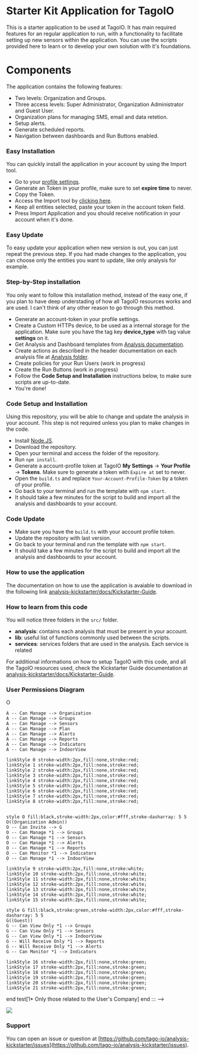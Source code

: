 # Starter Kit Application for TagoIO
This is a starter application to be used at TagoIO. It has main required features for an regular application to run, with a functionality to facilitate setting up new sensors within the application. You can use the scripts provided here to learn or to develop your own solution with it's foundations.

# Components
The application contains the following features:
* Two levels: Organization and Groups.
* Three access levels: Super Administrator, Organization Administrator and Guest User.
* Organization plans for managing SMS, email and data retetion.
* Setup alerts.
* Generate scheduled reports.
* Navigation between dashboards and Run Buttons enabled.

### Easy Installation
You can quickly install the application in your account by using the Import tool.
* Go to your [profile settings](https://admin.tago.io/account/).
* Generate an Token in your profile, make sure to set **expire time** to never.
* Copy the Token.
* Access the Import tool by [clicking here](https://admin.tago.io/public/dashboard/61e6b4e7fdf495001119b88e/7d3e896a-0f81-4fe6-a301-7958e1f237de).
* Keep all entities selected, paste your token in the account token field.
* Press Import Application and you should receive notification in your account when it's done.

### Easy Update
To easy update your application when new version is out, you can just repeat the previous step.
If you had made changes to the application, you can choose only the entities you want to update, like only analysis for example.

### Step-by-Step installation
You only want to follow this installation method, instead of the easy one, if you plan to have deep understading of how all TagoIO resources works and are used. I can't think of any other reason to go through this method.

* Generate an account-token in your profile settings.
* Create a Custom HTTPs device, to be used as a internal storage for the application. Make sure you have the tag key **device_type** with tag value **settings** on it.
* Get Analysis and Dashboard templates from [Analysis documentation](https://github.com/tago-io/analysis-kickstarter/blob/master/src/analysis/README.md).
* Create actions as described in the header documentation on each analysis file at [Analysis folder](https://github.com/tago-io/analysis-kickstarter/tree/master/src/analysis).
* Create policies for your Run Users (work in progress)
* Create the Run Buttons (work in progress)
* Follow the **Code Setup and Installation** instructions below, to make sure scripts are up-to-date.
* You're done!

### Code Setup and Installation
Using this repository, you will be able to change and update the analysis in your account. This step is not required unless you plan to make changes in the code.
* Install [Node.JS](https://help.tago.io/portal/en/kb/articles/464-node-js).
* Download the repository.
* Open your terminal and access the folder of the repository.
* Run `npm install`.
* Generate a account-profile token at TagoIO **My Settings** -> **Your Profile** -> **Tokens**. Make sure to generate a token with `Expire at` set to never.
* Open the `build.ts` and replace `Your-Account-Profile-Token` by a token of your profile.
* Go back to your terminal and run the template with `npm start`.
* It should take a few minutes for the script to build and import all the analysis and dashboards to your account.

### Code Update
* Make sure you have the `build.ts` with your account profile token.
* Update the repository with last version.
* Go back to your terminal and run the template with `npm start`.
* It should take a few minutes for the script to build and import all the analysis and dashboards to your account.

### How to use the application
The documentation on how to use the application is avaiable to download in the following link [analysis-kickstarter/docs/Kickstarter-Guide](https://github.com/tago-io/analysis-kickstarter/blob/master/docs/Kickstarter%20-%20Guide.pdf).

### How to learn from this code
You will notice three folders in the `src/` folder.
* **analysis**: contains each analysis that must be present in your account.
* **lib**: useful list of functions commonly used between the scripts.
* **services**: services folders that are used in the analysis. Each service is related 

For additional informations on how to setup TagoIO with this code, and all the TagoIO resources used, check the Kickstarter Guide documentation at [analysis-kickstarter/docs/Kickstarter-Guide](https://github.com/tago-io/analysis-kickstarter/blob/master/docs/Kickstarter%20-%20Guide.pdf).

### User Permissions Diagram

<!-- ::: mermaid
graph LR
subgraph TagoIO KickStarter User Permission Diagram V1.0.0
subgraph Guilherme Costa - March 2nd, 2022
    subgraph Application
        subgraph Entities
        Organization(Organization)
        Groups(Groups)
        Sensors(Sensors)
        end
        subgraph Services
        Plan(Plan System)
        Alerts(Alerts)
        Reports(Reports)
        Indicators(System Indicators)
        IndoorView(Indoor & Outdoor Plan)
        end
    end
    style A fill:black,stroke:red,stroke-width:2px,color:#fff,stroke-dasharray: 5 5
    A((Administrator))


    A -- Can Invite --> O
    A -- Can Manage --> Organization
    A -- Can Manage --> Groups
    A -- Can Manage --> Sensors
    A -- Can Manage --> Plan
    A -- Can Manage --> Alerts
    A -- Can Manage --> Reports
    A -- Can Manage --> Indicators
    A -- Can Manage --> IndoorView

    linkStyle 0 stroke-width:2px,fill:none,stroke:red;
    linkStyle 1 stroke-width:2px,fill:none,stroke:red;
    linkStyle 2 stroke-width:2px,fill:none,stroke:red;
    linkStyle 3 stroke-width:2px,fill:none,stroke:red;
    linkStyle 4 stroke-width:2px,fill:none,stroke:red;
    linkStyle 5 stroke-width:2px,fill:none,stroke:red;
    linkStyle 6 stroke-width:2px,fill:none,stroke:red;
    linkStyle 7 stroke-width:2px,fill:none,stroke:red;
    linkStyle 8 stroke-width:2px,fill:none,stroke:red;


    style O fill:black,stroke-width:2px,color:#fff,stroke-dasharray: 5 5
    O((Organization Admin))
    O -- Can Invite --> G
    O -- Can Manage *1 --> Groups
    O -- Can Manage *1 --> Sensors
    O -- Can Manage *1 --> Alerts
    O -- Can Manage *1 --> Reports
    O -- Can Monitor *1 --> Indicators
    O -- Can Manage *1 --> IndoorView

    linkStyle 9 stroke-width:2px,fill:none,stroke:white;
    linkStyle 10 stroke-width:2px,fill:none,stroke:white;
    linkStyle 11 stroke-width:2px,fill:none,stroke:white;
    linkStyle 12 stroke-width:2px,fill:none,stroke:white;
    linkStyle 13 stroke-width:2px,fill:none,stroke:white;
    linkStyle 14 stroke-width:2px,fill:none,stroke:white;
    linkStyle 15 stroke-width:2px,fill:none,stroke:white;

    style G fill:black,stroke:green,stroke-width:2px,color:#fff,stroke-dasharray: 5 5
    G((Guest))
    G -- Can View Only *1 --> Groups
    G -- Can View Only *1 --> Sensors
    G -- Can View Only *1 --> IndoorView
    G -- Will Receive Only *1 --> Reports
    G -- Will Receive Only *1 --> Alerts
    G -- Can Monitor *1 --> Indicators

    linkStyle 16 stroke-width:2px,fill:none,stroke:green;
    linkStyle 17 stroke-width:2px,fill:none,stroke:green;
    linkStyle 18 stroke-width:2px,fill:none,stroke:green;
    linkStyle 19 stroke-width:2px,fill:none,stroke:green;
    linkStyle 20 stroke-width:2px,fill:none,stroke:green;
    linkStyle 21 stroke-width:2px,fill:none,stroke:green;

end
test[1* Only those related to the User's Company]
end
::: -->

[![](https://mermaid.ink/img/pako:eNqdVl1P2zAU_StWJm0BtagNdEAmTaoYitBAQXRjD8seTHLbWHXsyHbKOsR_n_PR1mkbVNyH-OOe4zg-97j3xYl5Ao7vRGwmcJ6i24eIyeKpHvzAM34Tou8knk8UFgoE-in14x5ERqQknKFvBGtshh6HJ4OTgcENCkJTjQN0xaXCqI_usIhT5LGkh7yB50UM6d8aP85zSmKs9KJ1pBW9ZoooAnITCsUMM_KvIrjm4GiDCQQvcunWjTE_ASa5kG7TGhFgyZ63T0AsSGy-_Z5i5pYPNFlKBZmxxJiCUNKtG2P-AXJeBprWiNywpPzyakfVasZMG8a5eCTw7NZd9BGFhap65Vb2fca6I9WSAhqjKaHUf6I4nvekEnwOvoCk6fafSaJS38v_9mJOufA_TKfTVSzBMsVC4KWPRmhULzp23XGSEUY0ptztkd5C1Mg3Rv0-utIHdMMWRIEefUXhVugOMzxrQoaC3ahaye54I2g3oDyn7mitWXe8ka4bsNHtTUwj4-qoKGHaX6U-A7SjRCUY4wwMvb5s84aWPM-Sd2rJO7PkjSx5ny1555a8i4N5K-1rX4a7vny3GUO3dQ2iyplHzaUQ7nFjsBVqcvR4uGO1DkjLbR0Y01IdkJarNhjOiDbSCrTtrI613jLX5QHiPKf6dHbtNbCnDu2pnj311J56Zk8dvYNqpn-w529pJgCYrRcC1w0KkGqV_sEqW8rMQCGjy31p3o1qZXo3zMy-NfKX_jSd4zGQBbTQrbx_G2q6KDjAITvKHHIRVie-K-q5PfXCnnppTfUG9tThO6gRq4orpdPs9_C4lkulXAISQLGCBCmuJ6AqmT9JXQZnOWbLPw3P6TmZLo8xSXT1_VLuJHI0OoPI8XU3wWIe6ar8VeOKPNHrXSel2o4_xVRCz8GF4pMli9cTNaqpx5vZ1__eIufQ)](https://mermaid.live/edit#pako:eNqdVl1P2zAU_StWJm0BtagNdEAmTaoYitBAQXRjD8seTHLbWHXsyHbKOsR_n_PR1mkbVNyH-OOe4zg-97j3xYl5Ao7vRGwmcJ6i24eIyeKpHvzAM34Tou8knk8UFgoE-in14x5ERqQknKFvBGtshh6HJ4OTgcENCkJTjQN0xaXCqI_usIhT5LGkh7yB50UM6d8aP85zSmKs9KJ1pBW9ZoooAnITCsUMM_KvIrjm4GiDCQQvcunWjTE_ASa5kG7TGhFgyZ63T0AsSGy-_Z5i5pYPNFlKBZmxxJiCUNKtG2P-AXJeBprWiNywpPzyakfVasZMG8a5eCTw7NZd9BGFhap65Vb2fca6I9WSAhqjKaHUf6I4nvekEnwOvoCk6fafSaJS38v_9mJOufA_TKfTVSzBMsVC4KWPRmhULzp23XGSEUY0ptztkd5C1Mg3Rv0-utIHdMMWRIEefUXhVugOMzxrQoaC3ahaye54I2g3oDyn7mitWXe8ka4bsNHtTUwj4-qoKGHaX6U-A7SjRCUY4wwMvb5s84aWPM-Sd2rJO7PkjSx5ny1555a8i4N5K-1rX4a7vny3GUO3dQ2iyplHzaUQ7nFjsBVqcvR4uGO1DkjLbR0Y01IdkJarNhjOiDbSCrTtrI613jLX5QHiPKf6dHbtNbCnDu2pnj311J56Zk8dvYNqpn-w529pJgCYrRcC1w0KkGqV_sEqW8rMQCGjy31p3o1qZXo3zMy-NfKX_jSd4zGQBbTQrbx_G2q6KDjAITvKHHIRVie-K-q5PfXCnnppTfUG9tThO6gRq4orpdPs9_C4lkulXAISQLGCBCmuJ6AqmT9JXQZnOWbLPw3P6TmZLo8xSXT1_VLuJHI0OoPI8XU3wWIe6ar8VeOKPNHrXSel2o4_xVRCz8GF4pMli9cTNaqpx5vZ1__eIufQ)

### Support
You can open an issue or question at [https://github.com/tago-io/analysis-kickstarter/issues](https://github.com/tago-io/analysis-kickstarter/issues).